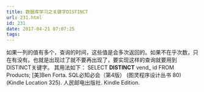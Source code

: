 ```yaml
---
title: 数据库学习之关键字DISTINCT
url: 231.html
id: 231
date: 2017-04-21 07:07:25
tags:
---
```


如果一列的值有多个，查询的时间，这些值是会多次返回的。如果不在乎次数，只在有没有。也就是出现过了就不要再出现了，要实现这样的查询就要用到DISTINCT关键字。 其用法如下： SELECT **DISTINCT** vend_ id FROM Products; \[美\]Ben Forta. SQL必知必会（第4版） (图灵程序设计丛书 80) (Kindle Location 325). 人民邮电出版社. Kindle Edition.